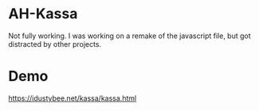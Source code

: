 # AH-Kassa
Not fully working. I was working on a remake of the javascript file, but got distracted by other projects.

# Demo
https://idustybee.net/kassa/kassa.html
